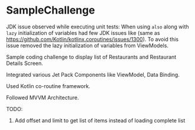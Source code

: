 # SampleChallenge

JDK issue observed while executing unit tests:
When using `also` along with `lazy` initialization of variables had few JDK issues like (same as https://github.com/Kotlin/kotlinx.coroutines/issues/1300).
To avoid this issue removed the lazy initialization of variables from ViewModels.

Sample coding challenge to display list of Restaurants and Restaurant Details Screen.

Integrated various Jet Pack Components like ViewModel, Data Binding.

Used Kotlin co-routine framework.

Followed MVVM Architecture.


TODO:
1) Add offset and limit to get list of items instead of loading complete list
